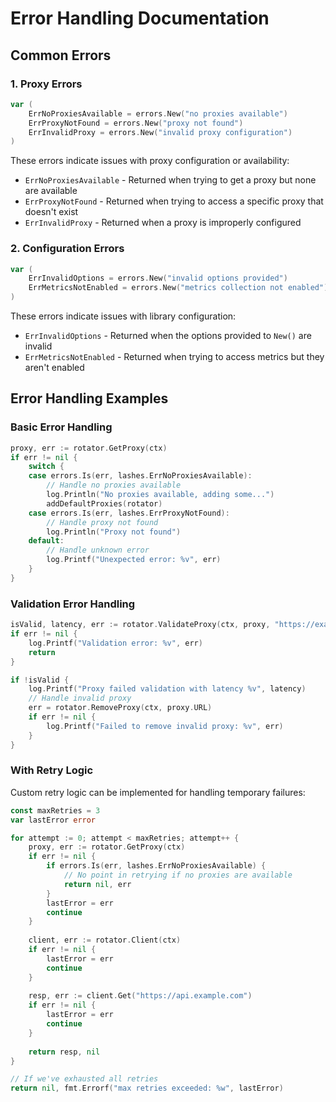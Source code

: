 # Error Handling Documentation

## Common Errors

### 1. Proxy Errors

```go
var (
    ErrNoProxiesAvailable = errors.New("no proxies available")
    ErrProxyNotFound = errors.New("proxy not found")
    ErrInvalidProxy = errors.New("invalid proxy configuration")
)
```

These errors indicate issues with proxy configuration or availability:
- `ErrNoProxiesAvailable` - Returned when trying to get a proxy but none are available
- `ErrProxyNotFound` - Returned when trying to access a specific proxy that doesn't exist
- `ErrInvalidProxy` - Returned when a proxy is improperly configured

### 2. Configuration Errors

```go
var (
    ErrInvalidOptions = errors.New("invalid options provided")
    ErrMetricsNotEnabled = errors.New("metrics collection not enabled")
)
```

These errors indicate issues with library configuration:
- `ErrInvalidOptions` - Returned when the options provided to `New()` are invalid
- `ErrMetricsNotEnabled` - Returned when trying to access metrics but they aren't enabled

## Error Handling Examples

### Basic Error Handling

```go
proxy, err := rotator.GetProxy(ctx)
if err != nil {
    switch {
    case errors.Is(err, lashes.ErrNoProxiesAvailable):
        // Handle no proxies available
        log.Println("No proxies available, adding some...")
        addDefaultProxies(rotator)
    case errors.Is(err, lashes.ErrProxyNotFound):
        // Handle proxy not found
        log.Println("Proxy not found")
    default:
        // Handle unknown error
        log.Printf("Unexpected error: %v", err)
    }
}
```

### Validation Error Handling

```go
isValid, latency, err := rotator.ValidateProxy(ctx, proxy, "https://example.com")
if err != nil {
    log.Printf("Validation error: %v", err)
    return
}

if !isValid {
    log.Printf("Proxy failed validation with latency %v", latency)
    // Handle invalid proxy
    err = rotator.RemoveProxy(ctx, proxy.URL)
    if err != nil {
        log.Printf("Failed to remove invalid proxy: %v", err)
    }
}
```

### With Retry Logic

Custom retry logic can be implemented for handling temporary failures:

```go
const maxRetries = 3
var lastError error

for attempt := 0; attempt < maxRetries; attempt++ {
    proxy, err := rotator.GetProxy(ctx)
    if err != nil {
        if errors.Is(err, lashes.ErrNoProxiesAvailable) {
            // No point in retrying if no proxies are available
            return nil, err
        }
        lastError = err
        continue
    }
    
    client, err := rotator.Client(ctx)
    if err != nil {
        lastError = err
        continue
    }
    
    resp, err := client.Get("https://api.example.com")
    if err != nil {
        lastError = err
        continue
    }
    
    return resp, nil
}

// If we've exhausted all retries
return nil, fmt.Errorf("max retries exceeded: %w", lastError)
```
